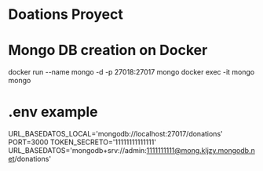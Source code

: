 # Doations Proyect

# Mongo DB creation on Docker

docker run --name mongo -d -p 27018:27017 mongo
docker exec -it mongo mongo

# .env example

URL_BASEDATOS_LOCAL='mongodb://localhost:27017/donations'
PORT=3000
TOKEN_SECRETO='11111111111111'
URL_BASEDATOS='mongodb+srv://admin:1111111111@mong.kljzy.mongodb.net/donations'



